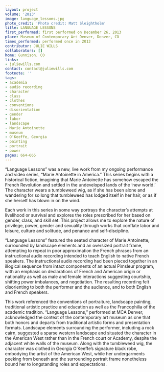 ```yaml
---
layout: project
volume: '2013'
image: language_lessons.jpg
photo_credit: 'Photo credit: Matt Sleightholm'
title: LANGUAGE LESSONS
first_performed: first performed on December 26, 2013
place: Museum of Contemporary Art Denver, Denver, CO
times_performed: performed once in 2013
contributor: JULIE WILLS
collaborators: []
home: Gunnison, CO
links:
- juliewills.com
contact: contact@juliewills.com
footnote: ''
tags:
- academia
- audio recording
- character
- class
- clothes
- conventions
- disorientation
- gender
- labor
- landscape
- Marie Antoinette
- museum
- O’Keeffe, Georgia
- painting
- portrait
- power
pages: 664-665
---
```


“Language Lessons” was a new, live work from my ongoing performance and video series, “Marie Antoinette in America.” This series begins with a historical fiction, imagining that Marie Antoinette has somehow escaped the French Revolution and settled in the undeveloped lands of the ‘new world.’ The character wears a tumbleweed wig, as if she has been alone and wandering for so long that tumbleweed has lodged itself in her hair, or as if she herself has blown in on the wind.

Each work in this series in some way portrays the character’s attempts at livelihood or survival and explores the roles prescribed for her based on gender, class, and skill set. This project allows me to explore the nature of privilege, power, gender and sexuality through works that conflate labor and leisure, culture and solitude, and penance and self-discipline.

“Language Lessons” featured the seated character of Marie Antoinette, surrounded by landscape elements and an oversized portrait frame, attempting to repeat in poor approximation the French phrases from an instructional audio recording intended to teach English to native French speakers. The instructional audio recording had been pieced together in an illogical sequence from intact components of an actual Pimsleur program, with an emphasis on declarations of French and American origin or nationality as well as male and female interactions suggesting courtship, shifting power imbalances, and negotiation. The resulting recording felt disorienting to both the performer and the audience, and to both English and French speakers.

This work referenced the conventions of portraiture, landscape painting, traditional artistic practice and education as well as the Francophilia of the academic tradition. “Language Lessons,” performed at MCA Denver, acknowledged the context of the contemporary art museum as one that both honors and departs from traditional artistic forms and presentation formats. Landscape elements surrounding the performer, including a rock cairn, suggested a sparse western landscape and situated the character in the American West rather than in the French court or Academy, despite the adjacent white walls of the museum. Along with the tumbleweed wig, the character was clothed in Georgia O’Keeffe’s signature black robe, embodying the artist of the American West, while her undergarments peeking from beneath and the surrounding portrait frame nonetheless bound her to longstanding roles and expectations.

